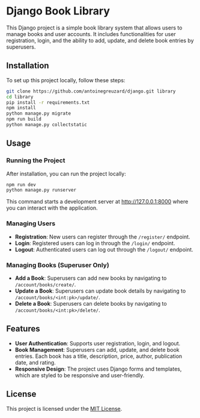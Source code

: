 # Django Book Library

This Django project is a simple book library system that allows users to manage books and user accounts. It includes
functionalities for user registration, login, and the ability to add, update, and delete book entries by superusers.

## Installation

To set up this project locally, follow these steps:

```bash
git clone https://github.com/antoinegreuzard/django.git library
cd library
pip install -r requirements.txt
npm install
python manage.py migrate
npm run build
python manage.py collectstatic
```

## Usage

### Running the Project

After installation, you can run the project locally:

```bash
npm run dev
python manage.py runserver
```

This command starts a development server at http://127.0.0.1:8000 where you can interact with the application.

### Managing Users

- **Registration**: New users can register through the `/register/` endpoint.
- **Login**: Registered users can log in through the `/login/` endpoint.
- **Logout**: Authenticated users can log out through the `/logout/` endpoint.

### Managing Books (Superuser Only)

- **Add a Book**: Superusers can add new books by navigating to `/account/books/create/`.
- **Update a Book**: Superusers can update book details by navigating to `/account/books/<int:pk>/update/`.
- **Delete a Book**: Superusers can delete books by navigating to `/account/books/<int:pk>/delete/`.

## Features

- **User Authentication**: Supports user registration, login, and logout.
- **Book Management**: Superusers can add, update, and delete book entries. Each book has a title, description, price,
  author, publication date, and rating.
- **Responsive Design**: The project uses Django forms and templates, which are styled to be responsive and
  user-friendly.

## License

This project is licensed under the [MIT License](LICENSE).
